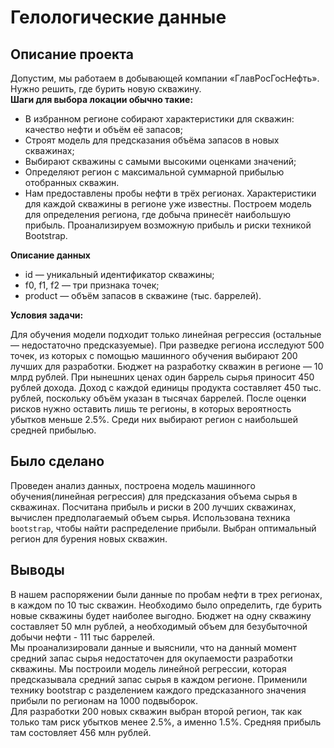 # Гелологические данные  
## Описание проекта  
Допустим, мы работаем в добывающей компании «ГлавРосГосНефть». Нужно решить, где бурить новую скважину.  
**Шаги для выбора локации обычно такие:** 
* В избранном регионе собирают характеристики для скважин: качество нефти и объём её запасов;
* Строят модель для предсказания объёма запасов в новых скважинах;
* Выбирают скважины с самыми высокими оценками значений;
* Определяют регион с максимальной суммарной прибылью отобранных скважин.
* Нам предоставлены пробы нефти в трёх регионах. Характеристики для каждой скважины в регионе уже известны. Построем модель для определения региона, где добыча принесёт наибольшую прибыль. Проанализируем возможную прибыль и риски техникой Bootstrap.  

**Описание данных**

* id — уникальный идентификатор скважины;
* f0, f1, f2 — три признака точек;
* product — объём запасов в скважине (тыс. баррелей).

**Условия задачи:**  

Для обучения модели подходит только линейная регрессия (остальные — недостаточно предсказуемые).
При разведке региона исследуют 500 точек, из которых с помощью машинного обучения выбирают 200 лучших для разработки.
Бюджет на разработку скважин в регионе — 10 млрд рублей. При нынешних ценах один баррель сырья приносит 450 рублей дохода. Доход с каждой единицы продукта составляет 450 тыс. рублей, поскольку объём указан в тысячах баррелей.
После оценки рисков нужно оставить лишь те регионы, в которых вероятность убытков меньше 2.5%. Среди них выбирают регион с наибольшей средней прибылью.  

## Было сделано  
Проведен анализ данных, построена модель машинного обучения(линейная регрессия) для предсказания объема сырья в скважинах. 
Посчитана прибыль и риски в 200 лучших скважинах, вычислен предполагаемый объем сырья. Использована техника `bootstrap`, чтобы найти распределение прибыли. Выбран оптимальный регион для бурения новых скважин.  

## Выводы  
В нашем распоряжении были данные по пробам нефти в трех регионах, в каждом по 10 тыс скважин. 
Необходимо было определить, где бурить новые скважины будет наиболее выгодно. 
Бюджет на одну скважину составляет 50 млн рублей, а необходимый объем для безубыточной добычи нефти - 111 тыс баррелей.  
Мы проанализировали данные и выяснили, что на данный момент средний запас сырья недостаточен для окупаемости разработки скважины. 
Мы построили модель линейной регрессии, которая предсказывала средний запас сырья в каждом регионе. 
Применили технику bootstrap с разделением каждого предсказанного значения прибыли по регионам на 1000 подвыборок.  
Для разработки 200 новых скважин выбран второй регион, так как только там риск убытков менее 2.5%, а именно 1.5%. 
Средняя прибыль там состовляет 456 млн рублей.
